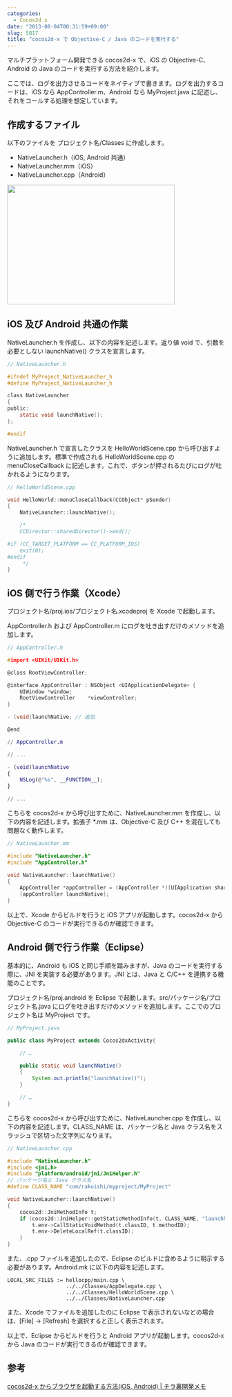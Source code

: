 ```yaml
---
categories:
  - Cocos2d x
date: "2013-08-04T00:31:59+09:00"
slug: 5817
title: "cocos2d-x で Objective-C / Java のコードを実行する"
---
```


マルチプラットフォーム開発できる cocos2d-x で、iOS の Objective-C、Android の Java のコードを実行する方法を紹介します。

ここでは、ログを出力させるコードをネイティブで書きます。ログを出力するコードは、iOS なら AppController.m、Android なら MyProject.java に記述し、それをコールする処理を想定しています。

## 作成するファイル

以下のファイルを プロジェクト名/Classes に作成します。

- NativeLauncher.h（iOS, Android 共通）
- NativeLauncher.mm（iOS）
- NativeLauncher.cpp（Android）

<img alt="" src="/images/2013/08/5817_1.png" width="388" height="276">

## iOS 及び Android 共通の作業

NativeLauncher.h を作成し、以下の内容を記述します。返り値 void で、引数を必要としない launchNative() クラスを宣言します。

```h
// NativeLauncher.h

#ifndef MyProject_NativeLauncher_h
#define MyProject_NativeLauncher_h

class NativeLauncher
{
public:
    static void launchNative();
};

#endif
```

NativeLauncher.h で宣言したクラスを HelloWorldScene.cpp から呼び出すように追加します。標準で作成される HelloWorldScene.cpp の menuCloseCallback に記述します。これで、ボタンが押されるたびにログが吐かれるようになります。

```cpp
// HelloWorldScene.cpp

void HelloWorld::menuCloseCallback(CCObject* pSender)
{
    NativeLauncher::launchNative();

    /*
    CCDirector::sharedDirector()->end();

#if (CC_TARGET_PLATFORM == CC_PLATFORM_IOS)
    exit(0);
#endif
     */
}
```

## iOS 側で行う作業（Xcode）

プロジェクト名/proj.ios/プロジェクト名.xcodeproj を Xcode で起動します。

AppController.h および AppController.m にログを吐き出すだけのメソッドを追加します。

```h
// AppController.h

#import <UIKit/UIKit.h>

@class RootViewController;

@interface AppController : NSObject <UIApplicationDelegate> {
    UIWindow *window;
    RootViewController    *viewController;
}

- (void)launchNative; // 追加

@end
```

```m
// AppController.m

// ...

- (void)launchNative
{
    NSLog(@"%s", __FUNCTION__);
}

// ...
```

こちらを cocos2d-x から呼び出すために、NativeLauncher.mm を作成し、以下の内容を記述します。拡張子 \*.mm は、Objective-C 及び C++ を混在しても問題なく動作します。

```mm
// NativeLauncher.mm

#include "NativeLauncher.h"
#include "AppController.h"

void NativeLauncher::launchNative()
{
    AppController *appController = (AppController *)[UIApplication sharedApplication].delegate;
    [appController launchNative];
}
```

以上で、Xcode からビルドを行うと iOS アプリが起動します。cocos2d-x から Objective-C のコードが実行できるのが確認できます。

## Android 側で行う作業（Eclipse）

基本的に、Android も iOS と同じ手順を踏みますが、Java のコードを実行する際に、JNI を実装する必要があります。JNI とは、Java と C/C++ を連携する機能のことです。

プロジェクト名/proj.android を Eclipse で起動します。src/パッケージ名/プロジェクト名.java にログを吐き出すだけのメソッドを追加します。ここでのプロジェクト名は MyProject です。

```java
// MyProject.java

public class MyProject extends Cocos2dxActivity{

    // …

    public static void launchNative()
    {
        System.out.println("launchNative()");
    }

    // …
}
```

こちらを cocos2d-x から呼び出すために、NativeLauncher.cpp を作成し、以下の内容を記述します。CLASS_NAME は、パッケージ名と Java クラス名をスラッシュで区切った文字列になります。

```cpp
// NativeLauncher.cpp

#include "NativeLauncher.h"
#include <jni.h>
#include "platform/android/jni/JniHelper.h"
// パッケージ名と Java クラス名
#define CLASS_NAME "com/rakuishi/myproject/MyProject"

void NativeLauncher::launchNative()
{
	cocos2d::JniMethodInfo t;
	if (cocos2d::JniHelper::getStaticMethodInfo(t, CLASS_NAME, "launchNative", "()V")) {
		t.env->CallStaticVoidMethod(t.classID, t.methodID);
		t.env->DeleteLocalRef(t.classID);
	}
}
```

また、.cpp ファイルを追加したので、Eclipse のビルドに含めるように明示する必要があります。Android.mk に以下の内容を記述します。

```
LOCAL_SRC_FILES := hellocpp/main.cpp \
                   ../../Classes/AppDelegate.cpp \
                   ../../Classes/HelloWorldScene.cpp \
                   ../../Classes/NativeLauncher.cpp
```

また、Xcode でファイルを追加したのに Eclipse で表示されないなどの場合は、[File] → [Refresh] を選択すると正しく表示されます。

以上で、Eclipse からビルドを行うと Android アプリが起動します。cocos2d-x から Java のコードが実行できるのが確認できます。

## 参考

[cocos2d-x からブラウザを起動する方法(iOS, Android) | チラ裏開発メモ](http://tks2.net/memo/?p=74)
